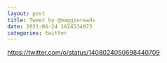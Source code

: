 ```yaml
--- 
layout: post 
title: Tweet by @maggiereads 
date: 2021-06-24 1624534073 
categories: twitter 
--- 
```

https://twitter.com/o/status/1408024050698440709